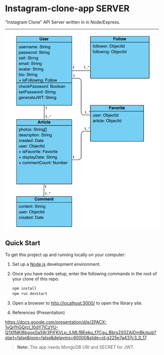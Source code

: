 # Instagram-clone-app SERVER

"Instagram Clone" API Server written in in Node/Express.

---

![A UML diagram showing the relation of database entities in this example repository](https://github.com/tvvmvn/instagram-clone-master/blob/main/server/public/images/diagram.png?raw=true)



## Quick Start

To get this project up and running locally on your computer:

1. Set up a [Node.js](https://wiki.developer.mozilla.org/en-US/docs/Learn/Server-side/Express_Nodejs/development_environment) development environment.
2. Once you have node setup, enter the following commands in the root of your clone of this repo:

   ```bash
   npm install
   npm run devstart  
   ```

3. Open a browser to <http://localhost:3000/> to open the library site.

4. References (Presentation)

https://docs.google.com/presentation/d/e/2PACX-1vQrfhGQrcI_10dY7lCzYU-Q1XfNKI8bgoxGa59r3PiFKVLp_iLMLfBEeku_f7Cgu_Bbrs2S0ZAiDmBk/pub?start=false&loop=false&delayms=60000&slide=id.g225e7a437c3_0_17

> **Note:** The app needs MongoDB URI and SECRET for JWT.